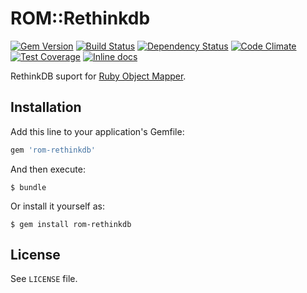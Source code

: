 [gem]: https://rubygems.org/gems/rom-rethinkdb
[travis]: https://travis-ci.org/rom-rb/rom-rethinkdb
[gemnasium]: https://gemnasium.com/rom-rb/rom-rethinkdb
[codeclimate]: https://codeclimate.com/github/rom-rb/rom-rethinkdb
[inchpages]: http://inch-ci.org/github/rom-rb/rom-rethinkdb

# ROM::Rethinkdb

[![Gem Version](https://badge.fury.io/rb/rom-rethinkdb.svg)][gem]
[![Build Status](https://travis-ci.org/rom-rb/rom-rethinkdb.svg?branch=master)][travis]
[![Dependency Status](https://gemnasium.com/rom-rb/rom-rethinkdb.png)][gemnasium]
[![Code Climate](https://codeclimate.com/github/rom-rb/rom-rethinkdb/badges/gpa.svg)][codeclimate]
[![Test Coverage](https://codeclimate.com/github/rom-rb/rom-rethinkdb/badges/coverage.svg)][codeclimate]
[![Inline docs](http://inch-ci.org/github/rom-rb/rom-rethinkdb.svg?branch=master)][inchpages]

RethinkDB suport for [Ruby Object Mapper](https://github.com/rom-rb/rom).

## Installation

Add this line to your application's Gemfile:

```ruby
gem 'rom-rethinkdb'
```

And then execute:

    $ bundle

Or install it yourself as:

    $ gem install rom-rethinkdb

## License

See `LICENSE` file.
